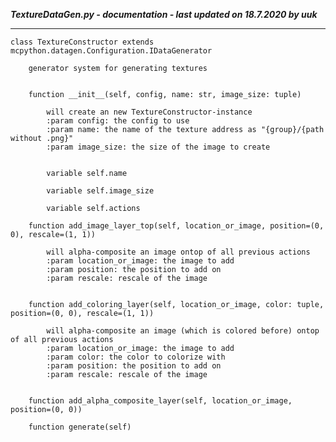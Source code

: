 ***TextureDataGen.py - documentation - last updated on 18.7.2020 by uuk***
___

    class TextureConstructor extends mcpython.datagen.Configuration.IDataGenerator
        
        generator system for generating textures


        function __init__(self, config, name: str, image_size: tuple)
            
            will create an new TextureConstructor-instance
            :param config: the config to use
            :param name: the name of the texture address as "{group}/{path without .png}"
            :param image_size: the size of the image to create


            variable self.name

            variable self.image_size

            variable self.actions

        function add_image_layer_top(self, location_or_image, position=(0, 0), rescale=(1, 1))
            
            will alpha-composite an image ontop of all previous actions
            :param location_or_image: the image to add
            :param position: the position to add on
            :param rescale: rescale of the image


        function add_coloring_layer(self, location_or_image, color: tuple, position=(0, 0), rescale=(1, 1))
            
            will alpha-composite an image (which is colored before) ontop of all previous actions
            :param location_or_image: the image to add
            :param color: the color to colorize with
            :param position: the position to add on
            :param rescale: rescale of the image


        function add_alpha_composite_layer(self, location_or_image, position=(0, 0))

        function generate(self)